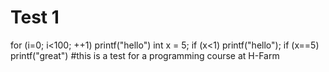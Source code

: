 # Test 1
for (i=0; i<100; ++1) printf("hello")
int x = 5;
if (x<1)
  printf("hello");
if (x==5)
  printf("great")
#this is a test for a programming course at H-Farm
